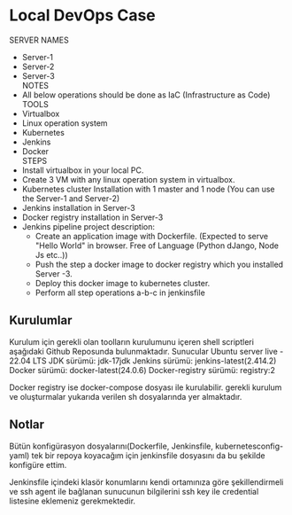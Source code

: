 # Local DevOps Case

SERVER NAMES  
* Server-1  
* Server-2  
* Server-3  
NOTES  
* All below operations should be done as IaC (Infrastructure as Code)  
TOOLS  
* Virtualbox  
* Linux operation system  
* Kubernetes  
* Jenkins  
* Docker  
STEPS  
* Install virtualbox in your local PC.  
* Create 3 VM with any linux operation system in virtualbox.  
* Kubernetes cluster Installation with 1 master and 1 node (You can use the Server-1 and Server-2)  
* Jenkins installation in Server-3  
* Docker registry installation in Server-3  
* Jenkins pipeline project description:  
    - Create an application image with Dockerfile. (Expected to serve "Hello World" in browser. Free of Language (Python dJango, Node Js etc..))  
    - Push the step a docker image to docker registry which you installed Server -3.  
    - Deploy this docker image to kubernetes cluster.  
    - Perform all step operations a-b-c  in jenkinsfile  


## Kurulumlar
Kurulum için gerekli olan toolların kurulumunu içeren shell scriptleri aşağıdaki Github Reposunda bulunmaktadır.
Sunucular Ubuntu server live - 22.04 LTS
JDK sürümü:     jdk-17jdk
Jenkins sürümü: jenkins-latest(2.414.2)
Docker sürümü:  docker-latest(24.0.6)
Docker-registry sürümü: registry:2



Docker registry ise docker-compose dosyası ile kurulabilir.
gerekli kurulum ve oluşturmalar yukarıda verilen sh dosyalarında yer almaktadır. 

## Notlar
Bütün konfigürasyon dosyalarını(Dockerfile, Jenkinsfile, kubernetesconfig-yaml) tek bir repoya koyacağım için jenkinsfile dosyasını da bu şekilde konfigüre ettim.

Jenkinsfile içindeki klasör konumlarını kendi ortamınıza göre şekillendirmeli ve ssh agent ile bağlanan sunucunun bilgilerini ssh key ile credential listesine eklemeniz gerekmektedir.
